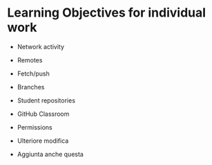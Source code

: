 # Learning Objectives for individual work

* Network activity
* Remotes
* Fetch/push
* Branches
* Student repositories
* GitHub Classroom
* Permissions

* Ulteriore modifica
* Aggiunta anche questa
